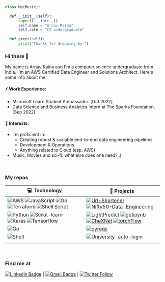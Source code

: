 ```py
class Me(Music):
  
  def __init__(self):
      super().__init__()
      self.name = "Arnav Raina"
      self.role = "CS undergraduate"
   
  def greet(self):
      print("Thanks for dropping by.")
```


### Hi there 👋

My name is Arnav Raina and I'm a computer science undergraduate from India. I'm an AWS Certified Data Engineer and Solutions Architect. Here's some info about me: <br />

<!--
can also write about "work experience"
-->

#### ⚡ Work Experience:
- Microsoft Learn Student Ambassador. [Oct 2022]
- Data Science and Business Analytics Intern at The Sparks Foundation. [Sep 2022]


#### 🌱 Interests:  
- I'm proficient in:
   - Creating robust & scalable end-to-end data engineering pipelines
   - Development & Operations
   - Anything related to Cloud (esp. AWS)
- Music, Movies and sci-fi: what else does one need? :)

<br />


### My repos

<!-- START OF PROFILE STACK, DO NOT REMOVE -->
| 💻 **Technology** | 🚀 **Projects** |
| - | - |
| ![AWS](https://img.shields.io/badge/AWS-%23FF9900.svg?style=flat&logo=amazon-aws&logoColor=white) ![JavaScript](https://img.shields.io/badge/javascript-%23323330.svg?style=flat&logo=javascript&logoColor=%23F7DF1E) ![Go](https://img.shields.io/badge/go-%2300ADD8.svg?style=flat&logo=go&logoColor=white) ![Terraform](https://img.shields.io/badge/terraform-%235835CC.svg?style=flat&logo=terraform&logoColor=white) ![Shell Script](https://img.shields.io/badge/shell_script-%23121011.svg?style=flat&logo=gnu-bash&logoColor=white) | [![Url-Shortener](https://img.shields.io/badge/GitHub-100000?label=Url-Shortener&style=flat&logo=github&logoColor=white)](https://github.com/arnavrneo/url-shortener) [![Nifty50-Data-Engineering](https://img.shields.io/badge/GitHub-100000?label=Nifty50-Data-Engineering-Pipeline&style=flat&logo=github&logoColor=white)](https://github.com/arnavrneo/Nifty50-Data-Engineering)|
| [![Python](https://img.shields.io/static/v1?label=&message=Python&color=3776AB&logo=Python&logoColor=FFFFFF)](https://www.python.org/) ![Scikit-learn](https://img.shields.io/badge/scikit_learn-F7931E?style=flat&logo=scikit-learn&logoColor=white) ![Keras](https://img.shields.io/badge/Keras-D00000?style=flat&logo=Keras&logoColor=white) ![Tensorflow](https://img.shields.io/badge/TensorFlow-FF6F00?style=flat&logo=tensorflow&logoColor=white) | [![LightPredict](https://img.shields.io/badge/GitHub-100000?label=Light-Predict&style=flat&logo=github&logoColor=white)](https://github.com/arnavrneo/LightPredict) [![getipynb](https://img.shields.io/badge/GitHub-100000?label=getipynb&style=flat&logo=github&logoColor=white)](https://github.com/arnavrneo/getipynb) [![CheXNet](https://img.shields.io/badge/GitHub-100000?label=Keras%20CheXNet%20Model&style=flat&logo=github&logoColor=white)](https://github.com/arnavrneo/CheXNet-Model-Pneumonia-classification-using-Keras) [![torchFlow](https://img.shields.io/badge/GitHub-100000?label=torchFlow&style=flat&logo=github&logoColor=white)](https://github.com/arnavrneo/torchFlow) |
| ![Go](https://img.shields.io/badge/Go-00ADD8?style=flat&logo=go&logoColor=white) | [![pyreqs](https://img.shields.io/badge/GitHub-100000?label=pyreqs&style=flat&logo=github&logoColor=white)](https://github.com/arnavrneo/pyreqs) |
| [![Shell](https://img.shields.io/badge/Shell_Script-121011?style=flat&logo=gnu-bash&logoColor=white)](https://www.gnu.org/) | [![University-auto-login](https://img.shields.io/badge/GitHub-100000?label=University-auto-login&style=flat&logo=github&logoColor=white)](https://github.com/arnavrneo/smvdu-auto-login) |
| | 
<!-- END OF PROFILE STACK, DO NOT REMOVE -->



<br />


### Find me at
[![LinkedIn Badge](https://img.shields.io/badge/-LinkedIn-blue?style=social&logo=Linkedin&logoColor=blue&link=https://www.linkedin.com/in/arnavraina/)](https://www.linkedin.com/in/arnavraina/) | 
[![Gmail Badge](https://img.shields.io/badge/-arnavraina02-c14438?style=social&logo=Gmail&logoColor=red&link=mailto:arnavraina02@gmail.com)](mailto:arnavraina02@gmail.com) | 
[![Twitter Follow](https://img.shields.io/twitter/follow/stuckindema)](https://twitter.com/stuckindema)
<!--
can also write a section about "working on"
-->

<!---
arnavrneo/arnavrneo is a ✨ special ✨ repository because its `README.md` (this file) appears on your GitHub profile.
You can click the Preview link to take a look at your changes.
--->
